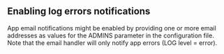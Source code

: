 ## Enabling log errors notifications
App email notifications might be enabled by providing one or more email addresses as values for the ADMINS parameter in the configuration file. Note that the email handler will only notify app errors (LOG level = error).
